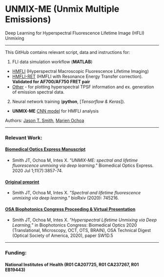 # UNMIX-ME (Unmix Multiple Emissions)
Deep Learning for Hyperspectral Fluorescence Lifetime Image (HFLI) Unmixing

--------------------------------------------------------------

This GitHub contains relevant script, data and instructions for:
1. FLI data simulation workflow (**MATLAB**)

  * [HMFLI](https://github.com/jasontsmith2718/UNMIX-ME/tree/master/dataSimulation/twoSpectraFourLifetime) (Hyperspectral Macroscopic Fluorescence Lifetime Imaging)
  * [HMFLI-RET](https://github.com/jasontsmith2718/UNMIX-ME/tree/master/dataSimulation/FRET) (HMFLI with Resonance Energy Transfer correction). **Validated for AF700/AF750 FRET pair**
  * [Other](https://github.com/jasontsmith2718/UNMIX-ME/blob/master/miscellaneous.m) - for plotting hyperspectral TPSF information and ex. generation of emission spectral data.

2. Neural network training (**python**, [_Tensorflow & Keras_]).

  * **UNMIX-ME** [CNN model](https://github.com/jasontsmith2718/UNMIX-ME/tree/master/UNMIX-ME_CNN) for HMFLI analysis

Authors: [Jason T. Smith](https://www.researchgate.net/profile/Jason_Smith96), [Marien Ochoa](https://scholar.google.com/citations?user=CiT-IycAAAAJ&hl=es)

--------------------------------------------------------------

### Relevant Work:

#### [Biomedical Optics Express Manuscript](https://doi.org/10.1364/BOE.391992)
- Smith JT, Ochoa M, Intes X. _"UNMIX-ME: spectral and lifetime fluorescence unmixing via deep learning."_ Biomedical Optics Express. 2020 Jul 1;11(7):3857-74.

#### [Original preprint](https://www.biorxiv.org/content/10.1101/745216v2)
- Smith JT, Ochoa M, Intes X. _"Spectral and lifetime fluorescence unmixing via deep learning."_ bioRxiv (2020): 745216.

#### [OSA Biophotonics Congress Proceeding & Virtual Presentation](https://www.osapublishing.org/abstract.cfm?uri=OTS-2020-SW1D.5)
- Smith JT, Ochoa M, Intes X. _"Hyperspectral Lifetime Unmixing via Deep Learning,_" in Biophotonics Congress: Biomedical Optics 2020 (Translational, Microscopy, OCT, OTS, BRAIN), OSA Technical Digest (Optical Society of America, 2020), paper SW1D.5

--------------------------------------------------------------

### Funding:

#### National Institutes of Health (R01 CA207725, R01 CA237267, R01 EB19443)

